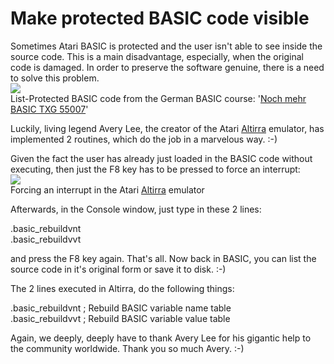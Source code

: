 # Make protected BASIC code visible  
Sometimes Atari BASIC is protected and the user isn't able to see inside the source code. This is a main disadvantage, especially, when the original code is damaged. In order to preserve the software genuine, there is a need to solve this problem.  
![](attachments/Quelltext.jpg)  
List-Protected BASIC code from the German BASIC course: '[Noch mehr BASIC TXG 55007](../Noch_mehr_BASIC_TXG_55007/index.md)'  
  
Luckily, living legend Avery Lee, the creator of the Atari [Altirra](http://www.virtualdub.org/altirra.html) emulator, has implemented 2 routines, which do the job in a marvelous way. :-)  
  
Given the fact the user has already just loaded in the BASIC code without executing, then just the F8 key has to be pressed to force an interrupt:  
![](attachments/Debug_.jpg)  
Forcing an interrupt in the Atari [Altirra](http://www.virtualdub.org/altirra.html) emulator  
  
Afterwards, in the Console window, just type in these 2 lines:  
  
.basic_rebuildvnt  
.basic_rebuildvvt  
  
and press the F8 key again. That's all. Now back in BASIC, you can list the source code in it's original form or save it to disk. :-)  
  
The 2 lines executed in Altirra, do the following things:  
  
.basic_rebuildvnt ; Rebuild BASIC variable name table  
.basic_rebuildvvt ; Rebuild BASIC variable value table  
  
Again, we deeply, deeply have to thank Avery Lee for his gigantic help to the community worldwide. Thank you so much Avery. :-)  
